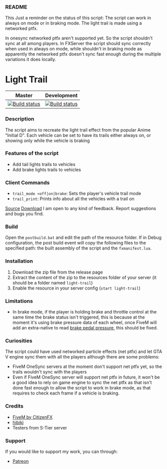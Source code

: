 ### README
This
Just a reminder on the status of this script:
The script can work in always on mode or in braking mode.
The light trail is made using a networked ptfx.

In onesync networked ptfx aren't supported yet. So the script shouldn't sync at all among players.
In FXServer the script should sync correctly when used in always on mode, while shouldn't in braking mode as apparently the networked ptfx doesn't sync fast enough during the multiple variations it does locally.

# Light Trail
|Master|Development|
|:-:|:-:|
|[![Build status](https://ci.appveyor.com/api/projects/status/qialhqew9j0i9528/branch/master?svg=true)](https://ci.appveyor.com/project/carmineos/fivem-vstancer/branch/master) |[![Build status](https://ci.appveyor.com/api/projects/status/qialhqew9j0i9528/branch/development?svg=true)](https://ci.appveyor.com/project/carmineos/fivem-vstancer/branch/development)|

### Description
The script aims to recreate the light trail effect from the popular Anime "Initial D".
Each vehicle can be set to have its trails either always on, or showing only while the vehicle is braking 

### Features of the script
* Add tail lights trails to vehicles
* Add brake lights trails to vehicles

### Client Commands
* `trail_mode <off|on|brake`: Sets the player's vehicle trail mode
* `trail_print`: Prints info about all the vehicles with a trail on

[Source](https://github.com/carmineos/fivem-light-trail)
[Download](https://github.com/carmineos/fivem-light-trail/releases)
I am open to any kind of feedback. Report suggestions and bugs you find.

### Build
Open the `postbuild.bat` and edit the path of the resource folder. If in Debug configuration, the post build event will copy the following files to the specified path: the built assembly of the script and the `fxmanifest.lua`.

### Installation
1. Download the zip file from the release page
2. Extract the content of the zip to the resources folder of your server (it should be a folder named `light-trail`)
3. Enable the resource in your server config (`start light-trail`)

### Limitations
* In brake mode, if the player is holding brake and throttle control at the same time the brake status isn't triggered, this is because at the moment it's using brake pressure data of each wheel, once FiveM will add an extra-native to read [brake pedal pressure](https://github.com/E66666666/GTAVManualTransmission/blob/master/Gears/Memory/VehicleExtensions.cpp#L144), this should be fixed.

### Curiosities
The script could have used networked particle effects (net ptfx) and let GTA V engine sync them with all the players although there are some problems:
* FiveM OneSync servers at the moment don't support net ptfx yet, so the trails wouldn't sync with the players
* Even if FiveM OneSync server will support net ptfx in future, it won't be a good idea to rely on game engine to sync the net ptfx as that isn't done fast enough to allow the script to work in brake mode, as that requires to check each frame if a vehicle is braking.

### Credits
* [FiveM by CitizenFX](https://github.com/citizenfx/fivem)
* [hibiki](https://github.com/themonthofjune)
* Testers from S-Tier server

### Support
If you would like to support my work, you can through:
* [Patreon](https://patreon.com/carmineos)